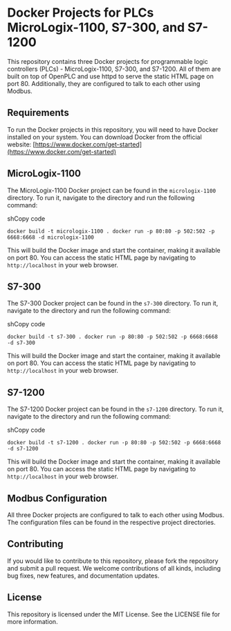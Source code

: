 
# Docker Projects for PLCs MicroLogix-1100, S7-300, and S7-1200

This repository contains three Docker projects for programmable logic controllers (PLCs) - MicroLogix-1100, S7-300, and S7-1200. All of them are built on top of OpenPLC and use httpd to serve the static HTML page on port 80. Additionally, they are configured to talk to each other using Modbus.

## Requirements

To run the Docker projects in this repository, you will need to have Docker installed on your system. You can download Docker from the official website: [https://www.docker.com/get-started](https://www.docker.com/get-started)

## MicroLogix-1100

The MicroLogix-1100 Docker project can be found in the `micrologix-1100` directory. To run it, navigate to the directory and run the following command:

shCopy code

`docker build -t micrologix-1100 .
docker run -p 80:80 -p 502:502 -p 6668:6668 -d micrologix-1100` 

This will build the Docker image and start the container, making it available on port 80. You can access the static HTML page by navigating to `http://localhost` in your web browser.

## S7-300

The S7-300 Docker project can be found in the `s7-300` directory. To run it, navigate to the directory and run the following command:

shCopy code

`docker build -t s7-300 .
docker run -p 80:80 -p 502:502 -p 6668:6668  -d s7-300` 

This will build the Docker image and start the container, making it available on port 80. You can access the static HTML page by navigating to `http://localhost` in your web browser.

## S7-1200

The S7-1200 Docker project can be found in the `s7-1200` directory. To run it, navigate to the directory and run the following command:

shCopy code

`docker build -t s7-1200 .
docker run -p 80:80 -p 502:502 -p 6668:6668  -d s7-1200` 

This will build the Docker image and start the container, making it available on port 80. You can access the static HTML page by navigating to `http://localhost` in your web browser.

## Modbus Configuration

All three Docker projects are configured to talk to each other using Modbus. The configuration files can be found in the respective project directories.

## Contributing

If you would like to contribute to this repository, please fork the repository and submit a pull request. We welcome contributions of all kinds, including bug fixes, new features, and documentation updates.

## License

This repository is licensed under the MIT License. See the LICENSE file for more information.